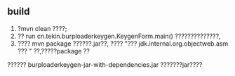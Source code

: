

## build
1. ?mvn clean ????;
2. ?? run cn.tekin.burploaderkeygen.KeygenForm.main() ??????????????, 
3. ???? mvn package ??????.jar??, 
???? "??? jdk.internal.org.objectweb.asm ??? " ??,?????package ??


?????? burploaderkeygen-jar-with-dependencies.jar ???????jar????





